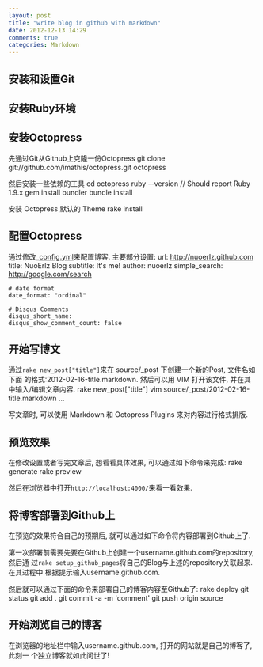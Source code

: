 ```yaml
---
layout: post
title: "write blog in github with markdown"
date: 2012-12-13 14:29
comments: true
categories: Markdown
---
```



## 安装和设置Git


## 安装Ruby环境


## 安装Octopress


先通过Git从Github上克隆一份Octopress
    git clone git://github.com/imathis/octopress.git octopress

然后安装一些依赖的工具
    cd octopress
    ruby --version // Should report Ruby 1.9.x
    gem install bundler
    bundle install

安装 Octopress 默认的 Theme
    rake install


## 配置Octopress

通过修改[_config.yml][o1]来配置博客. 主要部分设置:
    url: http://nuoerlz.github.com
    title: NuoErlz Blog
    subtitle: It's me!
    author: nuoerlz
    simple_search: http://google.com/search

    # date format
    date_format: "ordinal"

    # Disqus Comments
    disqus_short_name:
    disqus_show_comment_count: false

[o1]: https://github.com/nuoerlz/nuoerlz.github.com/blob/source/_config.yml


## 开始写博文

通过`rake new_post["title"]`来在 source/_post 下创建一个新的Post, 文件名如下面
的格式:2012-02-16-title.markdown.
然后可以用 VIM 打开该文件, 并在其中输入/编辑文章内容.
    rake new_post["title"]
    vim source/_post/2012-02-16-title.markdown
...

写文章时, 可以使用 Markdown 和 Octopress Plugins 来对内容进行格式排版.


## 预览效果

在修改设置或者写完文章后, 想看看具体效果, 可以通过如下命令来完成:
    rake generate
    rake preview

然后在浏览器中打开`http://localhost:4000/`来看一看效果.


## 将博客部署到Github上

在预览的效果符合自己的预期后, 就可以通过如下命令将内容部署到Github上了.

第一次部署前需要先要在Github上创建一个username.github.com的repository,  然后通
过`rake setup_github_pages`将自己的Blog与上述的repository关联起来.  在其过程中
根据提示输入username.github.com.

然后就可以通过下面的命令来部署自己的博客内容至Github了:
    rake deploy
    git status
    git add .
    git commit -a -m 'comment'
    git push origin source


## 开始浏览自己的博客

在浏览器的地址栏中输入username.github.com, 打开的网站就是自己的博客了, 此刻一
个独立博客就如此问世了!
